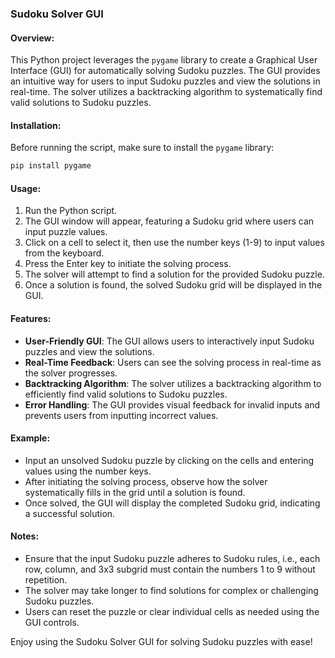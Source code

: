 ### Sudoku Solver GUI

#### Overview:
This Python project leverages the `pygame` library to create a Graphical User Interface (GUI) for automatically solving Sudoku puzzles. The GUI provides an intuitive way for users to input Sudoku puzzles and view the solutions in real-time. The solver utilizes a backtracking algorithm to systematically find valid solutions to Sudoku puzzles.

#### Installation:
Before running the script, make sure to install the `pygame` library:

```bash
pip install pygame
```

#### Usage:
1. Run the Python script.
2. The GUI window will appear, featuring a Sudoku grid where users can input puzzle values.
3. Click on a cell to select it, then use the number keys (1-9) to input values from the keyboard.
4. Press the Enter key to initiate the solving process.
5. The solver will attempt to find a solution for the provided Sudoku puzzle.
6. Once a solution is found, the solved Sudoku grid will be displayed in the GUI.

#### Features:
- **User-Friendly GUI**: The GUI allows users to interactively input Sudoku puzzles and view the solutions.
- **Real-Time Feedback**: Users can see the solving process in real-time as the solver progresses.
- **Backtracking Algorithm**: The solver utilizes a backtracking algorithm to efficiently find valid solutions to Sudoku puzzles.
- **Error Handling**: The GUI provides visual feedback for invalid inputs and prevents users from inputting incorrect values.

#### Example:
- Input an unsolved Sudoku puzzle by clicking on the cells and entering values using the number keys.
- After initiating the solving process, observe how the solver systematically fills in the grid until a solution is found.
- Once solved, the GUI will display the completed Sudoku grid, indicating a successful solution.

#### Notes:
- Ensure that the input Sudoku puzzle adheres to Sudoku rules, i.e., each row, column, and 3x3 subgrid must contain the numbers 1 to 9 without repetition.
- The solver may take longer to find solutions for complex or challenging Sudoku puzzles.
- Users can reset the puzzle or clear individual cells as needed using the GUI controls.

Enjoy using the Sudoku Solver GUI for solving Sudoku puzzles with ease!
